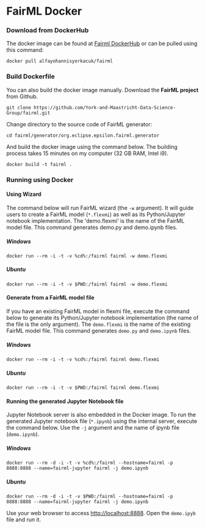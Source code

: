 # FairML Docker

### Download from DockerHub

The docker image can be found at [Fairml DockerHub](https://hub.docker.com/repository/docker/alfayohannisyorkacuk/fairml) or can be pulled using this command:

```
docker pull alfayohannisyorkacuk/fairml
```

### Build Dockerfile

You can also build the docker image manually. Download the **FairML project** from Github.

```
git clone https://github.com/York-and-Maastricht-Data-Science-Group/fairml.git
```

Change directory to the source code of FairML generator:

```
cd fairml/generator/org.eclipse.epsilon.fairml.generator
```

And build the docker image using the command below. The building process takes 15 minutes on my computer (32 GB RAM, Intel i9).

```
docker build -t fairml .
```

### Running using Docker

#### Using Wizard

The command below will run FairML wizard (the `-w` argument). It will guide users to create a FairML model (`*.flexmi`) as well as its Python/Jupyter notebook implementation. The 'demo.flexmi' is the name of the FairML model file. This command generates demo.py and demo.ipynb files.

##### Windows

```
docker run --rm -i -t -v %cd%:/fairml fairml -w demo.flexmi
```

##### Ubuntu

```
docker run --rm -i -t -v $PWD:/fairml fairml -w demo.flexmi
```

#### Generate from a FairML model file

If you have an existing FairML model in flexmi file, execute the command below to generate its Python/Jupyter notebook implementation (the name of the file is the only argument). The `demo.flexmi` is the name of the existing FairML model file. This command generates `demo.py` and `demo.ipynb` files.

##### Windows

```
docker run --rm -i -t -v %cd%:/fairml fairml demo.flexmi
```

##### Ubuntu

```
docker run --rm -i -t -v $PWD:/fairml fairml demo.flexmi
```

#### Running the generated Jupyter Notebook file

Jupyter Notebook server is also embedded in the Docker image. To run the generated Jupyter notebook file (`*.ipynb`) using the internal server, execute the command below. Use the `-j` argument and the name of ipynb file (`demo.ipynb`).

##### Windows

```
docker run --rm -d -i -t -v %cd%:/fairml --hostname=fairml -p 8888:8888 --name=fairml-jupyter fairml -j demo.ipynb
```

##### Ubuntu

```
docker run --rm -d -i -t -v $PWD:/fairml --hostname=fairml -p 8888:8888 --name=fairml-jupyter fairml -j demo.ipynb
```

Use your web browser to access [http://localhost:8888](http://localhost:8888). Open the `demo.ipyb` file and run it.
